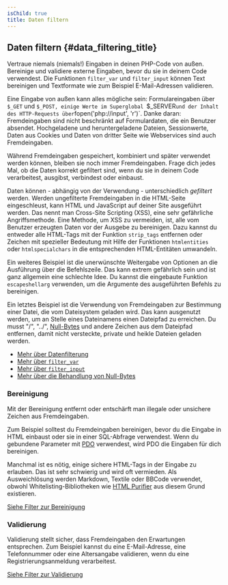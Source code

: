 ```yaml
---
isChild: true
title: Daten filtern
---
```


## Daten filtern {#data_filtering_title}

Vertraue niemals (niemals!) Eingaben in deinen PHP-Code von außen. Bereinige und validiere externe Eingaben, bevor du sie in deinem Code verwendest. Die Funktionen `filter_var` und `filter_input` können Text bereinigen und Textformate wie zum Beispiel E-Mail-Adressen validieren.

Eine Eingabe von außen kann alles mögliche  sein: Formulareingaben über `$_GET` und `$_POST, einige Werte im Superglobal `$_SERVER`
und der Inhalt des HTTP-Requests über `fopen('php://input', 'r')`. Danke daran: Fremdeingaben sind nicht beschränkt auf Formulardaten, die ein Benutzer absendet. Hochgeladene und heruntergeladene Dateien, Sessionwerte, Daten aus Cookies und Daten von dritter Seite wie Webservices sind auch Fremdeingaben.

Während Fremdeingaben gespeichert, kombiniert und später verwendet werden können, bleiben sie noch immer Fremdeingaben. Frage dich jedes  Mal, ob die Daten korrekt gefiltert sind, wenn du sie in deinem Code verarbeitest, ausgibst, verbindest oder einbaust.

Daten können - abhängig von der Verwendung - unterschiedlich _gefiltert_ werden. Werden ungefilterte Fremdeingaben in die HTML-Seite eingeschleust, kann HTML und JavaScript auf deiner Site ausgeführt werden. Das nennt man Cross-Site Scripting (XSS), eine sehr gefährliche Angriffsmethode. Eine Methode, um XSS zu vermeiden, ist, alle vom Benutzer erzeugten Daten vor der Ausgebe zu bereinigen. Dazu kannst du entweder alle HTML-Tags mit der Funktion `strip_tags` entfernen oder Zeichen mit spezieller Bedeutung mit Hilfe der Funktionen `htmlentities` oder `htmlspecialchars` in die entsprechenden HTML-Entitäten umwandeln.

Ein weiteres Beispiel ist die unerwünschte Weitergabe von Optionen an die Ausführung über die Befehlszeile. Das kann extrem gefährlich sein und ist ganz allgemein eine schlechte Idee. Du kannst die eingebaute Funktion `escapeshellarg` verwenden, um die Argumente des ausgeführten Befehls zu bereinigen.

Ein letztes Beispiel ist die Verwendung von Fremdeingaben zur Bestimmung einer Datei, die vom Dateisystem geladen wird. Das kann ausgenutzt werden, um an Stelle eines Dateinamens einen Dateipfad zu erreichen. Du musst "/", "../", [Null-Bytes][6] und andere Zeichen aus dem Dateipfad entfernen, damit nicht versteckte, private und heikle Dateien geladen werden.

* [Mehr über Datenfilterung][1]
* [Mehr über `filter_var`][4]
* [Mehr über `filter_input`][5]
* [Mehr über die Behandlung von Null-Bytes][6]

### Bereinigung

Mit der Bereinigung entfernt oder entschärft man illegale oder unsichere Zeichen aus Fremdeingaben.

Zum Beispiel solltest du Fremdeingaben bereinigen, bevor du die Eingabe in HTML einbaust oder sie in einer SQL-Abfrage verwendest. Wenn du gebundene Parameter mit [PDO](#databases) verwendest, wird PDO die Eingaben für dich bereinigen.

Manchmal ist es nötig, einige sichere HTML-Tags in der Eingabe zu erlauben. Das ist sehr schwierig und wird oft vermieden. Als Ausweichlösung werden Markdown, Textile oder BBCode verwendet, obwohl Whitelisting-Bibliotheken wie [HTML Purifier][html-purifier] aus diesem Grund existieren.


[Siehe Filter zur Bereinigung][2]

### Validierung

Validierung stellt sicher, dass Fremdeingaben den Erwartungen entsprechen. Zum Beispiel kannst du eine E-Mail-Adresse, eine Telefonnummer oder eine Altersangabe validieren, wenn du eine Registrierungsanmeldung verarbeitest.

[Siehe Filter zur Validierung][3]

[1]: http://www.php.net/manual/de/book.filter.php
[2]: http://www.php.net/manual/de/filter.filters.sanitize.php
[3]: http://www.php.net/manual/de/filter.filters.validate.php
[4]: http://php.net/manual/de/function.filter-var.php
[5]: http://www.php.net/manual/de/function.filter-input.php
[6]: http://php.net/manual/de/security.filesystem.nullbytes.php
[html-purifier]: http://htmlpurifier.org/
